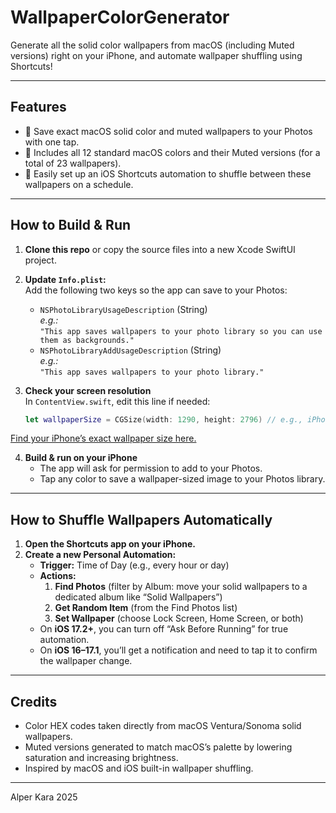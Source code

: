 # WallpaperColorGenerator

Generate all the solid color wallpapers from macOS (including Muted versions) right on your iPhone, and automate wallpaper shuffling using Shortcuts!

---

## Features

- 📱 Save exact macOS solid color and muted wallpapers to your Photos with one tap.
- 🎨 Includes all 12 standard macOS colors and their Muted versions (for a total of 23 wallpapers).
- 🔄 Easily set up an iOS Shortcuts automation to shuffle between these wallpapers on a schedule.

---

## How to Build & Run

1. **Clone this repo** or copy the source files into a new Xcode SwiftUI project.

2. **Update `Info.plist`:**  
   Add the following two keys so the app can save to your Photos:
   - `NSPhotoLibraryUsageDescription` (String)  
     _e.g.:_  
     `"This app saves wallpapers to your photo library so you can use them as backgrounds."`
   - `NSPhotoLibraryAddUsageDescription` (String)  
     _e.g.:_  
     `"This app saves wallpapers to your photo library."`

3. **Check your screen resolution**  
   In `ContentView.swift`, edit this line if needed:
   ```swift
   let wallpaperSize = CGSize(width: 1290, height: 2796) // e.g., iPhone 14 Pro Max
[Find your iPhone’s exact wallpaper size here.](https://www.ios-resolution.com/)

4. **Build & run on your iPhone**
   - The app will ask for permission to add to your Photos.
   - Tap any color to save a wallpaper-sized image to your Photos library.

---

## How to Shuffle Wallpapers Automatically

1. **Open the Shortcuts app on your iPhone.**
2. **Create a new Personal Automation:**
   - **Trigger:** Time of Day (e.g., every hour or day)
   - **Actions:**
     1. **Find Photos** (filter by Album: move your solid wallpapers to a dedicated album like “Solid Wallpapers”)
     2. **Get Random Item** (from the Find Photos list)
     3. **Set Wallpaper** (choose Lock Screen, Home Screen, or both)
   - On **iOS 17.2+**, you can turn off “Ask Before Running” for true automation.
   - On **iOS 16–17.1**, you’ll get a notification and need to tap it to confirm the wallpaper change.

---

## Credits

- Color HEX codes taken directly from macOS Ventura/Sonoma solid wallpapers.
- Muted versions generated to match macOS’s palette by lowering saturation and increasing brightness.
- Inspired by macOS and iOS built-in wallpaper shuffling.

---
Alper Kara 2025
